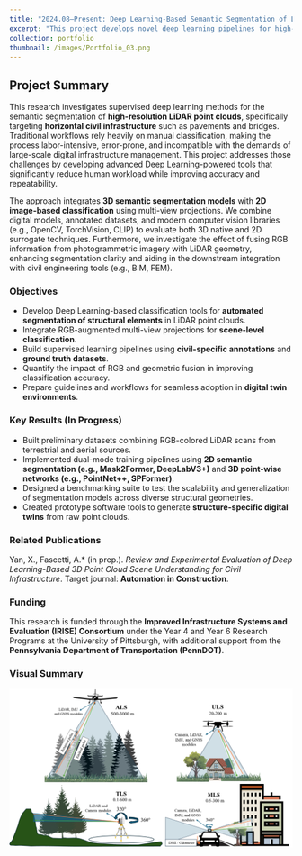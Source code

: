 ```yaml
---
title: "2024.08–Present: Deep Learning-Based Semantic Segmentation of LiDAR Point Clouds for Civil Infrastructure"
excerpt: "This project develops novel deep learning pipelines for high-resolution 3D point cloud segmentation tailored to civil infrastructure. The goal is to automate the classification of structural elements in LiDAR data and advance digital twin technologies for robust asset management and real-time monitoring applications."
collection: portfolio
thumbnail: /images/Portfolio_03.png
---
```


## Project Summary

This research investigates supervised deep learning methods for the semantic segmentation of **high-resolution LiDAR point clouds**, specifically targeting **horizontal civil infrastructure** such as pavements and bridges. Traditional workflows rely heavily on manual classification, making the process labor-intensive, error-prone, and incompatible with the demands of large-scale digital infrastructure management. This project addresses those challenges by developing advanced Deep Learning-powered tools that significantly reduce human workload while improving accuracy and repeatability.

The approach integrates **3D semantic segmentation models** with **2D image-based classification** using multi-view projections. We combine digital models, annotated datasets, and modern computer vision libraries (e.g., OpenCV, TorchVision, CLIP) to evaluate both 3D native and 2D surrogate techniques. Furthermore, we investigate the effect of fusing RGB information from photogrammetric imagery with LiDAR geometry, enhancing segmentation clarity and aiding in the downstream integration with civil engineering tools (e.g., BIM, FEM).

### Objectives

- Develop Deep Learning-based classification tools for **automated segmentation of structural elements** in LiDAR point clouds.
- Integrate RGB-augmented multi-view projections for **scene-level classification**.
- Build supervised learning pipelines using **civil-specific annotations** and **ground truth datasets**.
- Quantify the impact of RGB and geometric fusion in improving classification accuracy.
- Prepare guidelines and workflows for seamless adoption in **digital twin environments**.

### Key Results (In Progress)

- Built preliminary datasets combining RGB-colored LiDAR scans from terrestrial and aerial sources.
- Implemented dual-mode training pipelines using **2D semantic segmentation (e.g., Mask2Former, DeepLabV3+)** and **3D point-wise networks (e.g., PointNet++, SPFormer)**.
- Designed a benchmarking suite to test the scalability and generalization of segmentation models across diverse structural geometries.
- Created prototype software tools to generate **structure-specific digital twins** from raw point clouds.

### Related Publications

Yan, X., Fascetti, A.\* (in prep.). *Review and Experimental Evaluation of Deep Learning-Based 3D Point Cloud Scene Understanding for Civil Infrastructure*. Target journal: **Automation in Construction**.

### Funding

This research is funded through the **Improved Infrastructure Systems and Evaluation (IRISE) Consortium** under the Year 4 and Year 6 Research Programs at the University of Pittsburgh, with additional support from the **Pennsylvania Department of Transportation (PennDOT)**.

### Visual Summary

<img src='/images/Portfolio_03.png' alt='LiDAR semantic segmentation overview'>
